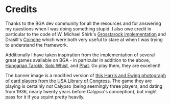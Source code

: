 # Credits

Thanks to the BGA dev community for all the resources and for answering my questions when I was doing something stupid. I also owe credit in particular to the code of W. Michael Shirk's [Grosstarock implementation](https://github.com/wmichaelshirk/grosstarock) and Drasill's [Coinche](https://github.com/drasill/bga-coinche) which were both very useful to stare at when I was trying to understand the framework.

Additionally I have taken inspiration from the implementation of several great games available on BGA - in particular in addition to the above, [Hungarian Tarokk](https://boardgamearena.com/gamepanel?game=hungariantarokk), [Solo Whist](https://boardgamearena.com/gamepanel?game=solowhist), and [Phat](https://boardgamearena.com/gamepanel?game=phat). Go play them, they are excellent!

The banner image is a modified version of [this Harris and Ewing photograph of card players from the USA Library of Congress](https://www.loc.gov/resource/hec.41092/). The game they are playing is certainly _not_ Calypso (being seemingly three players, and dating from 1936, nearly twenty years before Calypso's conception), but might pass for it if you squint pretty heavily.
